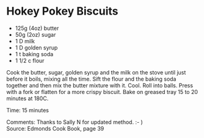 # Hokey Pokey Biscuits

* 125g (4oz) butter
* 50g (2oz) sugar
* 1 D milk
* 1 D golden syrup
* 1 t baking soda
* 1 1/2 c flour

Cook the butter, sugar, golden syrup and the milk on the stove until just before it boils, mixing all the time. Sift the flour and the baking soda together and then mix the butter mixture with it.  Cool.  Roll into balls.  Press with a fork or flatten for a more crispy biscuit.  Bake on greased tray 15 to 20 minutes at 180C.

Time: 15 minutes  

Comments: Thanks to Sally N for updated method.  :- )  
Source: Edmonds Cook Book, page 39

